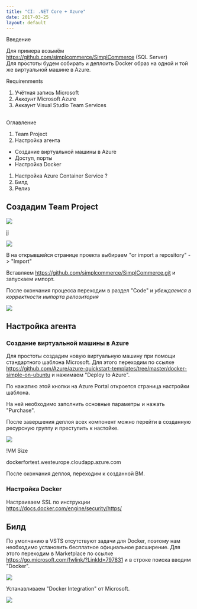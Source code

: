 ```yaml
---
title: "CI: .NET Core + Azure"
date: 2017-03-25
layout: default
---
```


Введение  
  
Для примера возьмём https://github.com/simplcommerce/SimplCommerce (SQL Server)  
Для простоты будем собирать и деплоить Docker образ на одной и той же виртуальной машине в Azure.  
  
Requirenments  
  


  1. Учётная запись Microsoft
  2. _Аккаунт_  Microsoft Azure
  3. Аккаунт Visual Studio Team Services

  


##    
Оглавление

  
  


  1. Team Project
  2. Настройка агента


  * Создание виртуальной машины в Azure
  * Доступ, порты
  * Настройка Docker


  1. Настройка Azure Container Service ?
  2. Билд
  3. Релиз

  
  
  


##  Создадим Team Project

[![](https://blogger.googleusercontent.com/img/b/R29vZ2xl/AVvXsEiRtKq89YEobxFL-7mJ8hH6zUzChlzZdnYEPxQGf3Ejdg-npb1RJwrByr9mm02uAPbeDDiZAUb6fdID2aCxCj8y4OORdh-6Z9BN12UcR4IZle2MUhYJa2EpldPmTF7VLt-XYU2h0koDpczi/s640/new+project.jpg)](/images/new+project.jpg)

  


jj

  


[![](https://blogger.googleusercontent.com/img/b/R29vZ2xl/AVvXsEgEVyUOZ7qcz8UX6vt9QGupTc0sirO7W73rMQe98KUG7xfN7jr89yZptn9jn62L9U4exJF6dqz-qPDB8vJ42PNj1_Oobcap2TBLQhwJsHMmmfTBRSOXnzwZDx-QcEO_iC-0hKAxP5kutftn/s400/new+projec+create.jpg)](/images/new+projec+create.jpg)

  


В на открывшейся странице проекта выбираем "or import a repository" -> "Import"

Вставляем https://github.com/simplcommerce/SimplCommerce.git и запускаем импорт.

После окончания процесса переходим в раздел "Code" и _убеждаемся в корректности импорта репозитория_

[![](https://blogger.googleusercontent.com/img/b/R29vZ2xl/AVvXsEiNHNGH2Dn2b5U87-ouzAhyphenhyphenPbzgO30ZkdU5BgTi8wXEevGEGNmOZR-Pn3shP-ArEQIlRE47ISbXfFT-QWuGU5wqhTXuPKtPAEXeU4x-hDqLzqDovy7TaOUiFtm9lrkxGC6OUBAnoq_ZyWAk/s640/Code.jpg)](/images/Code.jpg)

  


##  Настройка агента

###  Создание виртуальной машины в Azure

Для простоты создадим новую виртуальную машину при помощи стандартного шаблона Microsoft. Для этого переходим по ссылке <https://github.com/Azure/azure-quickstart-templates/tree/master/docker-simple-on-ubuntu> и нажимаем "Deploy to Azure". 

По нажатию этой кнопки на Azure Portal откроется  страница настройки шаблона.

На ней необходимо заполнить основные параметры и нажать "Purchase".

После завершения деплоя всех компонент можно перейти в созданную ресурсную группу и преступить к настойке.

[![](https://blogger.googleusercontent.com/img/b/R29vZ2xl/AVvXsEgmEAcYRfHOfsul3H_WqZKwsGGggMK2QbyOiMiI4j5M21vUoYIEGWs22oz_A5NsYmdEBB8PHdZFYXWTn9_bFIH4CKQyYowVwI-HgveZ6tYSLCtRQfiaDp-DMvPtbNaq3nENkFOvsHnh_aSR/s640/Deploy+Status.jpg)](/images/Deploy+Status.jpg)

  


!VM Size

  


dockerfortest.westeurope.cloudapp.azure.com  
  
  
  
  
  
  
После окончания деплоя, переходим к созданной ВМ.

  


###  Настройка Docker

Настраиваем SSL по инструкции <https://docs.docker.com/engine/security/https/>

  


  


##  Билд

По умолчанию в VSTS отсутствуют задачи для Docker, поэтому нам необходимо установить бесплатное официальное расширение. Для этого переходим в Marketplace по ссылке <https://go.microsoft.com/fwlink/?LinkId=797831> и в строке поиска вводим "Docker".

[![](https://blogger.googleusercontent.com/img/b/R29vZ2xl/AVvXsEj-cPzeAfBPO9LULU7AcP_BDn-FdnPF_Jbb6lihIRDcvGUF9mY1m0zFL2akAFfBR1Oo6N4aY2RIndoUILirACk7E8ZBRgbuHlh_HzoiLgJ1I03465WUZMR-q2ZQyJwiLl8irZ7-CYJBX6-j/s640/docker+extension.jpg)](/images/docker+extension.jpg)

  


Устанавливаем "Docker Integration" от Microsoft.

  


[![](https://blogger.googleusercontent.com/img/b/R29vZ2xl/AVvXsEhK4jQYy-_TByo6qD7QbSu1uvIyaaVZNXtOdmga5cD31gOKtZjOUBZOPe4f5mjsZQ9Et4DTW8Cf1igpCMsHot8ePqCR2dnaRJDNkStL5zcDVgBsWnkbV0adgpJIqhNFjs_8C4T7CsEOfT-J/s640/docker+extension+install.jpg)](/images/docker+extension+install.jpg)

  


  


  


  


  


  


  

